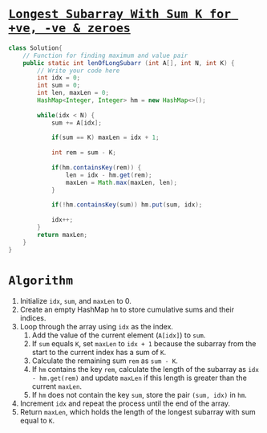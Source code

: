 # [`Longest Subarray With Sum K for +ve, -ve & zeroes`](https://www.geeksforgeeks.org/problems/longest-sub-array-with-sum-k0809/1)

```java
class Solution{
    // Function for finding maximum and value pair
    public static int lenOfLongSubarr (int A[], int N, int K) {
        // Write your code here
        int idx = 0;
        int sum = 0;
        int len, maxLen = 0;
        HashMap<Integer, Integer> hm = new HashMap<>();
        
        while(idx < N) {
            sum += A[idx];
            
            if(sum == K) maxLen = idx + 1;
            
            int rem = sum - K;
            
            if(hm.containsKey(rem)) {
                len = idx - hm.get(rem);
                maxLen = Math.max(maxLen, len);
            }
            
            if(!hm.containsKey(sum)) hm.put(sum, idx);
            
            idx++;
        }
        return maxLen;
    }
}
```

# `Algorithm`
1. Initialize `idx`, `sum`, and `maxLen` to 0.
2. Create an empty HashMap `hm` to store cumulative sums and their indices.
3. Loop through the array using `idx` as the index.
   1. Add the value of the current element (`A[idx]`) to `sum`.
   2. If `sum` equals `K`, set `maxLen` to `idx + 1` because the subarray from the start to the current index has a sum of `K`.
   3. Calculate the remaining sum `rem` as `sum - K`.
   4. If `hm` contains the key `rem`, calculate the length of the subarray as `idx - hm.get(rem)` and update `maxLen` if this length is greater than the current `maxLen`.
   5. If `hm` does not contain the key `sum`, store the pair `(sum, idx)` in `hm`.
4. Increment `idx` and repeat the process until the end of the array.
5. Return `maxLen`, which holds the length of the longest subarray with sum equal to `K`.
